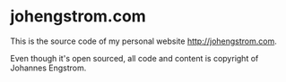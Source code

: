 # johengstrom.com

This is the source code of my personal website http://johengstrom.com.

Even though it's open sourced, all code and content is copyright of Johannes Engstrom.